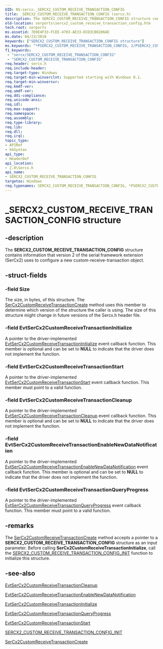 ```yaml
---
UID: NS:sercx._SERCX2_CUSTOM_RECEIVE_TRANSACTION_CONFIG
title: _SERCX2_CUSTOM_RECEIVE_TRANSACTION_CONFIG (sercx.h)
description: The SERCX2_CUSTOM_RECEIVE_TRANSACTION_CONFIG structure contains information that version 2 of the serial framework extension (SerCx2) uses to configure a new custom-receive-transaction object.
old-location: serports\sercx2_custom_receive_transaction_config.htm
tech.root: serports
ms.assetid: 7D9E4F33-FCEE-4783-AE33-DCD3CB0286AE
ms.date: 04/23/2018
keywords: ["SERCX2_CUSTOM_RECEIVE_TRANSACTION_CONFIG structure"]
ms.keywords: "*PSERCX2_CUSTOM_RECEIVE_TRANSACTION_CONFIG, 2/PSERCX2_CUSTOM_RECEIVE_TRANSACTION_CONFIG, 2/SERCX2_CUSTOM_RECEIVE_TRANSACTION_CONFIG, PSERCX2_CUSTOM_RECEIVE_TRANSACTION_CONFIG, PSERCX2_CUSTOM_RECEIVE_TRANSACTION_CONFIG structure pointer [Serial Ports], SERCX2_CUSTOM_RECEIVE_TRANSACTION_CONFIG, SERCX2_CUSTOM_RECEIVE_TRANSACTION_CONFIG structure [Serial Ports], _SERCX2_CUSTOM_RECEIVE_TRANSACTION_CONFIG, serports.sercx2_custom_receive_transaction_config"
f1_keywords:
 - "sercx/SERCX2_CUSTOM_RECEIVE_TRANSACTION_CONFIG"
 - "SERCX2_CUSTOM_RECEIVE_TRANSACTION_CONFIG"
req.header: sercx.h
req.include-header: 
req.target-type: Windows
req.target-min-winverclnt: Supported starting with Windows 8.1.
req.target-min-winversvr: 
req.kmdf-ver: 
req.umdf-ver: 
req.ddi-compliance: 
req.unicode-ansi: 
req.idl: 
req.max-support: 
req.namespace: 
req.assembly: 
req.type-library: 
req.lib: 
req.dll: 
req.irql: 
topic_type:
- APIRef
- kbSyntax
api_type:
- HeaderDef
api_location:
- 2.0\Sercx.h
api_name:
- SERCX2_CUSTOM_RECEIVE_TRANSACTION_CONFIG
targetos: Windows
req.typenames: SERCX2_CUSTOM_RECEIVE_TRANSACTION_CONFIG, *PSERCX2_CUSTOM_RECEIVE_TRANSACTION_CONFIG
---
```


# _SERCX2_CUSTOM_RECEIVE_TRANSACTION_CONFIG structure


## -description


The <b>SERCX2_CUSTOM_RECEIVE_TRANSACTION_CONFIG</b> structure contains information that version 2 of the serial framework extension (SerCx2) uses to configure a new custom-receive-transaction object.


## -struct-fields




### -field Size

The size, in bytes, of this structure. The <a href="https://docs.microsoft.com/windows-hardware/drivers/ddi/sercx/nf-sercx-sercx2customreceivetransactioncreate">SerCx2CustomReceiveTransactionCreate</a> method uses this member to determine which version of the structure the caller is using. The size of this structure might change in future versions of the Sercx.h header file.


### -field EvtSerCx2CustomReceiveTransactionInitialize

A pointer to the driver-implemented <a href="https://docs.microsoft.com/windows-hardware/drivers/ddi/sercx/nc-sercx-evt_sercx2_custom_receive_transaction_initialize">EvtSerCx2CustomReceiveTransactionInitialize</a> event callback function. This member is optional and can be set to <b>NULL</b> to indicate that the driver does not implement the function.


### -field EvtSerCx2CustomReceiveTransactionStart

A pointer to the driver-implemented <a href="https://docs.microsoft.com/windows-hardware/drivers/ddi/sercx/nc-sercx-evt_sercx2_custom_receive_transaction_start">EvtSerCx2CustomReceiveTransactionStart</a> event callback function. This member must point to a valid function.


### -field EvtSerCx2CustomReceiveTransactionCleanup

A pointer to the driver-implemented <a href="https://docs.microsoft.com/windows-hardware/drivers/ddi/sercx/nc-sercx-evt_sercx2_custom_receive_transaction_cleanup">EvtSerCx2CustomReceiveTransactionCleanup</a> event callback function. This member is optional and can be set to <b>NULL</b> to indicate that the driver does not implement the function.


### -field EvtSerCx2CustomReceiveTransactionEnableNewDataNotification

A pointer to the driver-implemented <a href="https://docs.microsoft.com/previous-versions/windows/hardware/drivers/dn265201(v=vs.85)">EvtSerCx2CustomReceiveTransactionEnableNewDataNotification</a> event callback function. This member is optional and can be set to <b>NULL</b> to indicate that the driver does not implement the function.


### -field EvtSerCx2CustomReceiveTransactionQueryProgress

A pointer to the driver-implemented <a href="https://docs.microsoft.com/previous-versions/windows/hardware/drivers/dn265203(v=vs.85)">EvtSerCx2CustomReceiveTransactionQueryProgress</a> event callback function. This member must point to a valid function.


## -remarks



The <a href="https://docs.microsoft.com/windows-hardware/drivers/ddi/sercx/nf-sercx-sercx2customreceivetransactioncreate">SerCx2CustomReceiveTransactionCreate</a> method accepts a pointer to a <b>SERCX2_CUSTOM_RECEIVE_TRANSACTION_CONFIG</b> structure as an input parameter. Before calling <b>SerCx2CustomReceiveTransactionInitialize</b>, call the <a href="https://docs.microsoft.com/windows-hardware/drivers/ddi/sercx/nf-sercx-sercx2_custom_receive_transaction_config_init">SERCX2_CUSTOM_RECEIVE_TRANSACTION_CONFIG_INIT</a> function to initialize this structure.




## -see-also




<a href="https://docs.microsoft.com/windows-hardware/drivers/ddi/sercx/nc-sercx-evt_sercx2_custom_receive_transaction_cleanup">EvtSerCx2CustomReceiveTransactionCleanup</a>



<a href="https://docs.microsoft.com/previous-versions/windows/hardware/drivers/dn265201(v=vs.85)">EvtSerCx2CustomReceiveTransactionEnableNewDataNotification</a>



<a href="https://docs.microsoft.com/windows-hardware/drivers/ddi/sercx/nc-sercx-evt_sercx2_custom_receive_transaction_initialize">EvtSerCx2CustomReceiveTransactionInitialize</a>



<a href="https://docs.microsoft.com/previous-versions/windows/hardware/drivers/dn265203(v=vs.85)">EvtSerCx2CustomReceiveTransactionQueryProgress</a>



<a href="https://docs.microsoft.com/windows-hardware/drivers/ddi/sercx/nc-sercx-evt_sercx2_custom_receive_transaction_start">EvtSerCx2CustomReceiveTransactionStart</a>



<a href="https://docs.microsoft.com/windows-hardware/drivers/ddi/sercx/nf-sercx-sercx2_custom_receive_transaction_config_init">SERCX2_CUSTOM_RECEIVE_TRANSACTION_CONFIG_INIT</a>



<a href="https://docs.microsoft.com/windows-hardware/drivers/ddi/sercx/nf-sercx-sercx2customreceivetransactioncreate">SerCx2CustomReceiveTransactionCreate</a>
 

 

